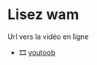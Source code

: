 # Lisez wam

Url vers la vidéo en ligne

- 🎞️ [youtoob](https://www.youtube.com/watch?v=49n7qFvwgts)
